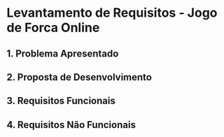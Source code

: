 # Levantamento de Requisitos - Jogo de Forca Online

## 1. Problema Apresentado

## 2. Proposta de Desenvolvimento

## 3. Requisitos Funcionais

## 4. Requisitos Não Funcionais
